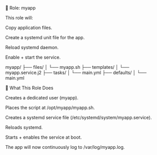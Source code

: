 🔹 Role: myapp

This role will:

Copy application files.

Create a systemd unit file for the app.

Reload systemd daemon.

Enable + start the service.

myapp/
    ├── files/
    │   └── myapp.sh
    ├── templates/
    │   └── myapp.service.j2
    ├── tasks/
    │   └── main.yml
    ├── defaults/
    │   └── main.yml


🔹 What This Role Does

Creates a dedicated user (myapp).

Places the script at /opt/myapp/myapp.sh.

Creates a systemd service file (/etc/systemd/system/myapp.service).

Reloads systemd.

Starts + enables the service at boot.

The app will now continuously log to /var/log/myapp.log.


